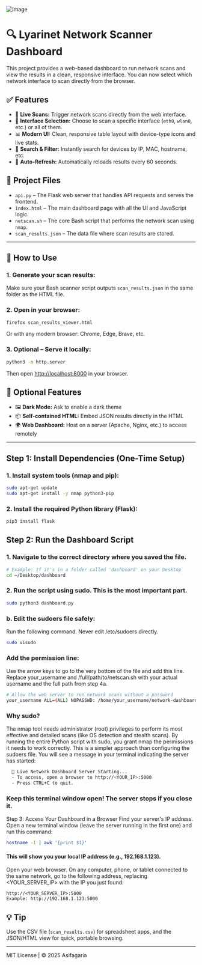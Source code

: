 ![image](https://github.com/user-attachments/assets/115cad11-24d1-40eb-9e5c-8c8b5d0f4d39)


# 🔍 Lyarinet Network Scanner Dashboard

This project provides a web-based dashboard to run network scans and view the results in a clean, responsive interface. You can now select which network interface to scan directly from the browser.

## ✅ Features

- 🚀 **Live Scans:** Trigger network scans directly from the web interface.
- 📡 **Interface Selection:** Choose to scan a specific interface (`eth0`, `wlan0`, etc.) or all of them.
- 📊 **Modern UI:** Clean, responsive table layout with device-type icons and live stats.
- 🔎 **Search & Filter:** Instantly search for devices by IP, MAC, hostname, etc.
- 🔄 **Auto-Refresh:** Automatically reloads results every 60 seconds.

## 📁 Project Files

- `api.py` – The Flask web server that handles API requests and serves the frontend.
- `index.html` – The main dashboard page with all the UI and JavaScript logic.
- `netscan.sh` – The core Bash script that performs the network scan using `nmap`.
- `scan_results.json` – The data file where scan results are stored.

---

## 🚀 How to Use

### 1. Generate your scan results:
Make sure your Bash scanner script outputs `scan_results.json` in the same folder as the HTML file.

### 2. Open in your browser:
```bash
firefox scan_results_viewer.html
```
Or with any modern browser: Chrome, Edge, Brave, etc.

### 3. Optional – Serve it locally:
```bash
python3 -m http.server
```
Then open [http://localhost:8000](http://localhost:8000) in your browser.

## 🌟 Optional Features

- 🖼 **Dark Mode:** Ask to enable a dark theme
- 📦 **Self-contained HTML:** Embed JSON results directly in the HTML
- 🌍 **Web Dashboard:** Host on a server (Apache, Nginx, etc.) to access remotely
----
## Step 1: Install Dependencies (One-Time Setup)

### 1. Install system tools (nmap and pip):    

```bash
sudo apt-get update
sudo apt-get install -y nmap python3-pip
```
### 2. Install the required Python library (Flask):

```bash
pip3 install flask
```
## Step 2: Run the Dashboard Script
### 1. Navigate to the correct directory where you saved the file.
```bash 
# Example: If it's in a folder called 'dashboard' on your Desktop
cd ~/Desktop/dashboard
```
### 2. Run the script using sudo. This is the most important part.
```sh
sudo python3 dashboard.py
```
### b. Edit the sudoers file safely:
Run the following command. Never edit /etc/sudoers directly.
```sh
sudo visudo
```
### Add the permission line:
Use the arrow keys to go to the very bottom of the file and add this line. Replace your_username and /full/path/to/netscan.sh with your actual username and the full path from step 4a.
```sh
# Allow the web server to run network scans without a password
your_username ALL=(ALL) NOPASSWD: /home/your_username/network-dashboard/netscan.sh
```

### Why sudo?
The nmap tool needs administrator (root) privileges to perform its most effective and detailed scans (like OS detection and stealth scans). By running the entire Python script with sudo, you grant nmap the permissions it needs to work correctly. This is a simpler approach than configuring the sudoers file.
You will see a message in your terminal indicating the server has started:

```sh
  🚀 Live Network Dashboard Server Starting...
  - To access, open a browser to http://<YOUR_IP>:5000
  - Press CTRL+C to quit.
  ```

  ### Keep this terminal window open! The server stops if you close it.
Step 3: Access Your Dashboard in a Browser
Find your server's IP address. Open a new terminal window (leave the server running in the first one) and run this command:

```sh
hostname -I | awk '{print $1}'
```
#### This will show you your local IP address (e.g., 192.168.1.123).
Open your web browser. On any computer, phone, or tablet connected to the same network, go to the following address, replacing <YOUR_SERVER_IP> with the IP you just found:

```
http://<YOUR_SERVER_IP>:5000
Example: http://192.168.1.123:5000
```


## 💡 Tip
Use the CSV file (`scan_results.csv`) for spreadsheet apps, and the JSON/HTML view for quick, portable browsing.

---
MIT License | © 2025 Asifagaria
